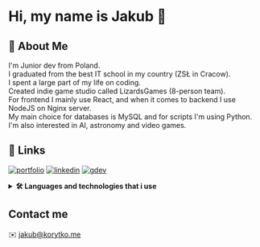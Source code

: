 
# Hi, my name is Jakub 👋

## 🚀 About Me
I'm Junior dev from Poland.  
I graduated from the best IT school in my country (ZSŁ in Cracow).  
I spent a large part of my life on coding.  
Created indie game studio called LizardsGames (8-person team).  
For frontend I mainly use React, and when it comes to backend I use NodeJS on Nginx server.  
My main choice for databases is MySQL and for scripts I'm using Python.  
I'm also interested in AI, astronomy and video games.  

## 🔗 Links
[![portfolio](https://img.shields.io/badge/my_portfolio-ffd700?style=for-the-badge&logo=ko-fi&logoColor=black)](https://korytko.dev)
[![linkedin](https://img.shields.io/badge/linkedin-0A66C2?style=for-the-badge&logo=linkedin&logoColor=white)](https://www.linkedin.com/in/jakub-korytko/)
[![gdev](https://img.shields.io/badge/google%20developer-0F9D58?style=for-the-badge&logo=google&logoColor=white)](https://g.dev/korytko)

<details>
  
  <summary><b>🛠 Languages and technologies that i use</b></summary>
  <br />
  
<hr />
  
![Filled star](https://korytko.dev/static/github_icons/star_filled.png)
![Filled star](https://korytko.dev/static/github_icons/star_filled.png)
![Filled star](https://korytko.dev/static/github_icons/star_filled.png)
![Filled star](https://korytko.dev/static/github_icons/star_filled.png) 
![Filled star](https://korytko.dev/static/github_icons/star_filled.png)

![HTML5](https://korytko.dev/static/github_icons/html5.png)
![CSS3](https://korytko.dev/static/github_icons/css3.png)
![JavaScript](https://korytko.dev/static/github_icons/javascript.png)
![PHP](https://korytko.dev/static/github_icons/php.png)

<hr />

![Filled star](https://korytko.dev/static/github_icons/star_filled.png)
![Filled star](https://korytko.dev/static/github_icons/star_filled.png)
![Filled star](https://korytko.dev/static/github_icons/star_filled.png)
![Filled star](https://korytko.dev/static/github_icons/star_filled.png)
![Empty star](https://korytko.dev/static/github_icons/star_empty.png)

![MySQL](https://korytko.dev/static/github_icons/mysql.png)
![NodeJS](https://korytko.dev/static/github_icons/nodedotjs.png)
![Handlebars](https://korytko.dev/static/github_icons/handlebarsdotjs.png)
![JQuery](https://korytko.dev/static/github_icons/jquery.png)
![React](https://korytko.dev/static/github_icons/react.png)
![Python](https://korytko.dev/static/github_icons/python.png)

<hr />

![Filled star](https://korytko.dev/static/github_icons/star_filled.png)
![Filled star](https://korytko.dev/static/github_icons/star_filled.png)
![Filled star](https://korytko.dev/static/github_icons/star_filled.png)
![Empty star](https://korytko.dev/static/github_icons/star_empty.png)
![Empty star](https://korytko.dev/static/github_icons/star_empty.png)

![Linux](https://korytko.dev/static/github_icons/linux.png)
![Bootstrap](https://korytko.dev/static/github_icons/bootstrap.png)
![Git](https://korytko.dev/static/github_icons/git.png)
![Sass](https://korytko.dev/static/github_icons/sass.png)
![TypeScript](https://korytko.dev/static/github_icons/typescript.png)

<hr />

![Filled star](https://korytko.dev/static/github_icons/star_filled.png)
![Filled star](https://korytko.dev/static/github_icons/star_filled.png)
![Empty star](https://korytko.dev/static/github_icons/star_empty.png)
![Empty star](https://korytko.dev/static/github_icons/star_empty.png)
![Empty star](https://korytko.dev/static/github_icons/star_empty.png)
  
![Nginx](https://korytko.dev/static/github_icons/nginx.png)
![C#](https://korytko.dev/static/github_icons/csharp.png)

<hr />

![Filled star](https://korytko.dev/static/github_icons/star_filled.png)
![Empty star](https://korytko.dev/static/github_icons/star_empty.png)
![Empty star](https://korytko.dev/static/github_icons/star_empty.png)
![Empty star](https://korytko.dev/static/github_icons/star_empty.png)
![Empty star](https://korytko.dev/static/github_icons/star_empty.png)

![Laravel](https://korytko.dev/static/github_icons/laravel.png)

<hr />
 
 </details>


## Contact me

✉️ jakub@korytko.me
